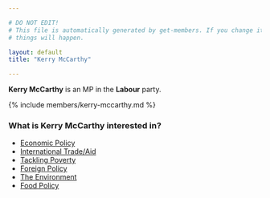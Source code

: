 ```yaml
---

# DO NOT EDIT!
# This file is automatically generated by get-members. If you change it, bad
# things will happen.

layout: default
title: "Kerry McCarthy"

---
```


**Kerry McCarthy** is an MP in the **Labour** party.

{% include members/kerry-mccarthy.md %}

### What is Kerry McCarthy interested in?


* [Economic Policy](/interests/economic-policy.html)
* [International Trade/Aid](/interests/international-trade-aid.html)
* [Tackling Poverty](/interests/tackling-poverty.html)
* [Foreign Policy](/interests/foreign-policy.html)
* [The Environment](/interests/the-environment.html)
* [Food Policy](/interests/food-policy.html)

